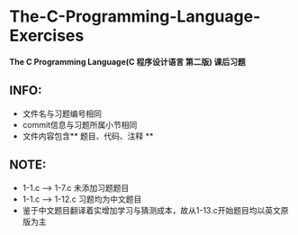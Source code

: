 # The-C-Programming-Language-Exercises
**The C Programming Language(C 程序设计语言 第二版) 课后习题**

## INFO:
- 文件名与习题编号相同
- commit信息与习题所属小节相同
- 文件内容包含** 题目、代码、注释 **

## NOTE:
- 1-1.c --> 1-7.c 未添加习题题目
- 1-1.c --> 1-12.c 习题均为中文题目
- 鉴于中文题目翻译着实增加学习与猜测成本，故从1-13.c开始题目均以英文原版为主